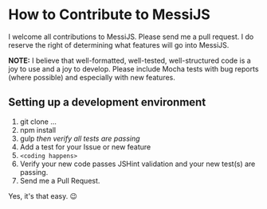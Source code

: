 How to Contribute to MessiJS
============================

I welcome all contributions to MessiJS.  Please send me a pull
request.  I do reserve the right of determining what features will
go into MessiJS.

**NOTE:** I believe that well-formatted, well-tested, well-structured
code is a joy to use and a joy to develop.  Please include Mocha
tests with bug reports (where possible) and especially with new
features.

Setting up a development environment
------------------------------------

1. git clone ...
2. npm install
3. gulp  _then verify all tests are passing_
4. Add a test for your Issue or new feature
5. `<coding happens>`
6. Verify your new code passes JSHint validation and your new test(s) are passing.
7. Send me a Pull Request.

Yes, it's that easy. :wink:
